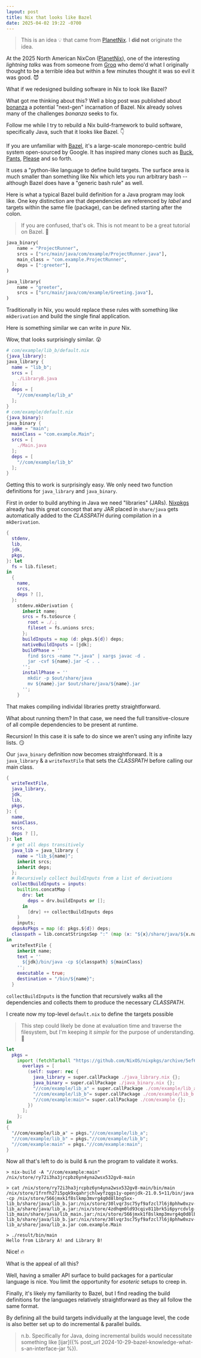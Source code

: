 ```yaml
---
layout: post
title: Nix that looks like Bazel
date: 2025-04-02 19:22 -0700
---
```


> This is an idea 💡 that came from [PlanetNix](https://planetnix.com/). I **did not** originate the idea.

At the 2025 North American NixCon ([PlanetNix](https://planetnix.com/)), one of the interesting _lightning talks_ was from someone from [Groq](https://groq.com/) who demo'd what I originally thought to be a terrible idea but within a few minutes thought it was so evil it was good. 😈

What if we redesigned building software in Nix to look like Bazel?

What got me thinking about this? Well a blog post was published about [bonanza](https://blogsystem5.substack.com/p/bazel-next-generation) a potential "next-gen" incarnation of Bazel. Nix already solves many of the challenges _bonanza_ seeks to fix.

Follow me while I try to rebuild a Nix build-framework to build software, specifically Java, such that it looks like Bazel. 👇

If you are unfamiliar with [Bazel](http://bazel.build/), it's a large-scale monorepo-centric build system open-sourced by Google. It has inspired many clones such as [Buck](https://buck.build/), [Pants](https://www.pantsbuild.org/), [Please](https://please.build/) and so forth.

It uses a "python-like language to define build targets. The surface area is much smaller than something like Nix which lets you run arbitrary bash -- although Bazel does have a "generic bash rule" as well.

Here is what a typical Bazel build definition for a Java program may look like. One key distinction are that dependencies are referenced by _label_ and targets within the same file (package), can be defined starting after the colon.

> If you are confused, that's ok. This is not meant to be a great tutorial on Bazel.  🤔

```python
java_binary(
    name = "ProjectRunner",
    srcs = ["src/main/java/com/example/ProjectRunner.java"],
    main_class = "com.example.ProjectRunner",
    deps = [":greeter"],
)

java_library(
    name = "greeter",
    srcs = ["src/main/java/com/example/Greeting.java"],
)
```

Traditionally in Nix, you would replace these rules with something like `mkDerivation` and build the single final application.

Here is something similar we can write in _pure_ Nix.

Wow, that looks surprisingly similar. 😮

```nix
# com/example/lib_b/default.nix
{java_library}:
java_library {
  name = "lib_b";
  srcs = [
    ./LibraryB.java
  ];
  deps = [
    "//com/example/lib_a"
  ];
}
# com/example/default.nix
{java_binary}:
java_binary {
  name = "main";
  mainClass = "com.example.Main";
  srcs = [
    ./Main.java
  ];
  deps = [
    "//com/example/lib_b"
  ];
}
```

Getting this to work is surprisingly easy. We only need two function definitions for `java_library` and `java_binary`.

First in order to build anything in Java we need "libraries" (JARs).
[Nixpkgs](https://github.com/NixOS/nixpkgs) already has this great concept that any JAR placed in `share/java` gets automatically added to the _CLASSPATH_ during compilation in a `mkDerivation`.

```nix
{
  stdenv,
  lib,
  jdk,
  pkgs,
}: let
  fs = lib.fileset;
in
  {
    name,
    srcs,
    deps ? [],
  }:
    stdenv.mkDerivation {
      inherit name;
      srcs = fs.toSource {
        root = ./.;
        fileset = fs.unions srcs;
      };
      buildInputs = map (d: pkgs.${d}) deps;
      nativeBuildInputs = [jdk];
      buildPhase = ''
        find $srcs -name "*.java" | xargs javac -d .
        jar -cvf ${name}.jar -C . .
      '';
      installPhase = ''
        mkdir -p $out/share/java
        mv ${name}.jar $out/share/java/${name}.jar
      '';
    }
```

That makes compiling individal libraries pretty straightforward.

What about running them? In that case, we need the full transitive-closure of all compile dependencies to be present at runtime.

Recursion! In this case it is safe to do since we aren't using any infinite lazy lists. 😏

Our `java_binary` definition now becomes straightforward. It is a `java_library` & a `writeTextFile` that sets the _CLASSPATH_ before calling our main class.

```nix
{
  writeTextFile,
  java_library,
  jdk,
  lib,
  pkgs,
}: {
  name,
  mainClass,
  srcs,
  deps ? [],
}: let
  # get all deps transitively
  java_lib = java_library {
    name = "lib_${name}";
    inherit srcs;
    inherit deps;
  };
  # Recursively collect buildInputs from a list of derivations
  collectBuildInputs = inputs:
    builtins.concatMap (
      drv: let
        deps = drv.buildInputs or [];
      in
        [drv] ++ collectBuildInputs deps
    )
    inputs;
  depsAsPkgs = map (d: pkgs.${d}) deps;
  classpath = lib.concatStringsSep ":" (map (x: "${x}/share/java/${x.name}.jar") (collectBuildInputs (depsAsPkgs ++ [java_lib])));
in
  writeTextFile {
    inherit name;
    text = ''
      ${jdk}/bin/java -cp ${classpath} ${mainClass}
    '';
    executable = true;
    destination = "/bin/${name}";
  }
```

`collectBuildInputs` is the function that recursively walks all the dependencies and collects them to produce the necessary _CLASSPATH_.

I create now my top-level `default.nix` to define the targets possible

> This step could likely be done at evaluation time and traverse the filesystem, but I'm keeping it _simple_ for the purpose of understanding. 💪

```nix
let
  pkgs =
    import (fetchTarball "https://github.com/NixOS/nixpkgs/archive/5ef6c425980847c78a80d759abc476e941a9bf42.tar.gz") {
      overlays = [
        (self: super: rec {
          java_library = super.callPackage ./java_library.nix {};
          java_binary = super.callPackage ./java_binary.nix {};
          "//com/example/lib_a" = super.callPackage ./com/example/lib_a {};
          "//com/example/lib_b"= super.callPackage ./com/example/lib_b {};
          "//com/example:main"= super.callPackage ./com/example {};
        })
      ];
    };
in
{
  "//com/example/lib_a" = pkgs."//com/example/lib_a";
  "//com/example/lib_b" = pkgs."//com/example/lib_b";
  "//com/example:main" = pkgs."//com/example:main";
}
```

Now all that's left to do is build & run the program to validate it works.

```console
> nix-build -A "//com/example:main"
/nix/store/ry72i3ha3jrcpbz6yn4yna2wsx532gv8-main

> cat /nix/store/ry72i3ha3jrcpbz6yn4yna2wsx532gv8-main/bin/main 
/nix/store/1frnfh27i5pqk9xqahrjchlwyfzqgs1y-openjdk-21.0.5+11/bin/java -cp /nix/store/566jmxk1f8slkmp3mvrg4q0d8lbng5xx-lib_b/share/java/lib_b.jar:/nix/store/30lvqr3sc75yf9afzcl7l6j8phhw0xzv-lib_a/share/java/lib_a.jar:/nix/store/4zdhqm0ld93cqiv811brk5i6pyrcdvlg-lib_main/share/java/lib_main.jar:/nix/store/566jmxk1f8slkmp3mvrg4q0d8lbng5xx-lib_b/share/java/lib_b.jar:/nix/store/30lvqr3sc75yf9afzcl7l6j8phhw0xzv-lib_a/share/java/lib_a.jar com.example.Main

> ./result/bin/main 
Hello from Library A! and Library B!
```

Nice! 🔥

What is the appeal of all this?

Well, having a smaller API surface to build packages for a particular language is nice. You limit the opportunity for _esoteric_ setups to creep in.

Finally, it's likely my familiarity to Bazel, but I find reading the build definitions for the languages relatively straightforward as they all follow the same format.

By defining all the build targets individually at the language level, the code is also better set up to do incremental & parallel builds.

> n.b. Specifically for Java, doing incremental builds would necessitate something like [ijar]({% post_url 2024-10-29-bazel-knowledge-what-s-an-interface-jar %}).